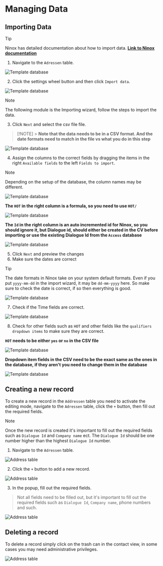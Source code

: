# Managing Data

## Importing Data

> [!TIP]
> Ninox has detailed documentation about how to import data. **[Link to Ninox documentation](https://docs.ninox.com/en/manage-databases/import-and-export/csv-import)**

1. Navigate to the `Adressen` table.

![Template database](../../images/template_database_11.png)

2. Click the settings wheel button and then click `Import data`.

![Template database](../../images/template_database_12.png)

> [!NOTE]
> The following module is the Importing wizard, follow the steps to import the data.

3. Click `Next` and select the csv file file.

> [!NOTE] > **Note that the data needs to be in a CSV format. And the date formats need to match in the file vs what you do in this step**

![Template database](../../images/template_database_13.png)

4. Assign the columns to the correct fields by dragging the items in the right `Available fields` to the left `Fields to import`.

> [!NOTE]
> Depending on the setup of the database, the column names may be different.

![Template database](../../images/template_database_14.png)

**The `HOT` in the right column is a formula, so you need to use `HOT/`**

![Template database](../../images/template_database_15.png)

**The `Id` in the right column is an auto incremented id for Ninox, so you should ignore it, but Dialogue id, should either be created in the CV before importing or use the existing Dialogue Id from the `Access` database**

![Template database](../../images/template_database_16.png)

5. Click `Next` and preview the changes
6. Make sure the dates are correct

> [!TIP]
> The date formats in Ninox take on your system default formats. Even if you put `yyyy-mm-dd` in the import wizard, it may be `dd-mm-yyyy` here. So make sure to check the date is correct, if so then everything is good.

![Template database](../../images/template_database_17.png)

7. Check if the Time fields are correct.

![Template database](../../images/template_database_18.png)

8. Check for other fields such as `HOT` and other fields like the `qualifiers` `dropdown items` to make sure they are correct.

**`HOT` needs to be either `yes` or `no` in the CSV file**

![Template database](../../images/template_database_19.png)

**Dropdown item fields in the CSV need to be the exact same as the ones in the database, if they aren't you need to change them in the database**

![Template database](../../images/template_database_20.png)

## Creating a new record

To create a new record in the `Addressen` table you need to activate the editing mode, navigate to the `Adressen` table, click the `+` button, then fill out the required fields.

> [!NOTE]
> Once the new record is created it's important to fill out the required fields such as `Dialogue Id` and `Company name` ect. The `Dialogue Id` should be one number higher than the highest `Dialogue Id` number.

1. Navigate to the `Adressen` table.
 
![Address table](../../images/ninox_code_docs/managing_data_1.png)

2. Click the `+` button to add a new record.

![Address table](../../images/ninox_code_docs/managing_data_2.png)

3. In the popup, fill out the required fields.

> Not all fields need to be filled out, but it's important to fill out the required fields such as `Dialogue Id`, `Company name`, phone numbers and such.

![Address table](../../images/ninox_code_docs/managing_data_3.png)

## Deleting a record

To delete a record simply click on the trash can in the contact view, in some cases you may need administrative privileges.

![Address table](../../images/ninox_code_docs/managing_data_4.png)

